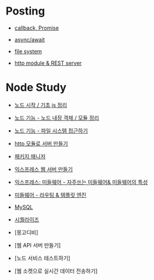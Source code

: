 # Posting

- [callback, Promise](https://github.com/posting-study/node_study/blob/main/postingFiles/callback%26promise.md)

- [async/await](https://github.com/posting-study/node_study/blob/main/postingFiles/async%26await.md)

- [file system](https://github.com/posting-study/node_study/blob/main/postingFiles/file_system.md)

- [http module & REST server](https://github.com/posting-study/node_study/blob/main/postingFiles/http_server.md)


# Node Study 

- [노드 시작 / 기초 js 정리](https://github.com/posting-study/node_study/blob/main/mdFiles/tutorial.md)

- [노드 기능 - 노드 내장 객체 / 모듈 정리](https://github.com/posting-study/node_study/blob/main/mdFiles/node_function.md)

- [노드 기능 - 파일 시스템 접근하기](https://github.com/posting-study/node_study/blob/main/postingFiles/file_system.md)

- [http 모듈로 서버 만들기](https://github.com/posting-study/node_study/blob/main/postingFiles/http_server.md)

- [패키지 매니저](https://github.com/posting-study/node_study/blob/main/mdFiles/package_manager.md)

- [익스프레스 웹 서버 만들기](https://github.com/posting-study/node_study/blob/main/postingFiles/expressServer_1.md)

- [익스프레스: 미들웨어 - 자주쓰는 미들웨어& 미들웨어의 특성](https://github.com/posting-study/node_study/blob/main/postingFiles/expressServer_2.md)

- [미들웨어 - 라우팅 & 템플릿 엔진](https://github.com/posting-study/node_study/blob/main/postingFiles/expressServer_3.md)

- [MySQL](https://github.com/posting-study/node_study/blob/main/postingFiles/MySQL.md)

- [시퀄라이즈](https://github.com/posting-study/node_study/blob/main/postingFiles/Sequelize.md)

- [몽고디비]

- [웹 API 서버 만들기]

- [노드 서비스 테스트하기]

- [웹 소켓으로 실시간 데이터 전송하기]
